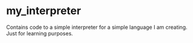 # my_interpreter
Contains code to a simple interpreter for a simple language I am creating. Just for learning purposes.
